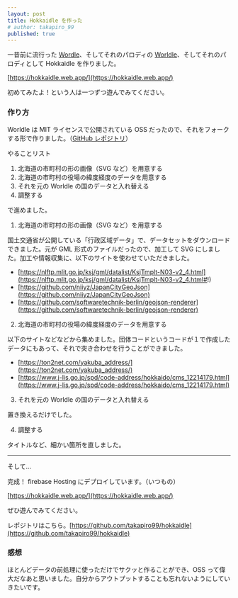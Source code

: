 ```yaml
---
layout: post
title: Hokkaidle を作った
# author: takapiro_99
published: true
---
```


一昔前に流行った [Wordle](https://www.nytimes.com/games/wordle/index.html)、そしてそれのパロディの [Worldle](https://worldle.teuteuf.fr/)、そしてそれのパロディとして Hokkaidle を作りました。

[https://hokkaidle.web.app/](https://hokkaidle.web.app/)

初めてみたよ！という人は一つずつ遊んでみてください。

### 作り方

Worldle は MIT ライセンスで公開されている OSS だったので、それをフォークする形で作りました。（[GitHub レポジトリ](https://github.com/markgalassi/worldle)）

やることリスト

1. 北海道の市町村の形の画像（SVG など）を用意する
2. 北海道の市町村の役場の緯度経度のデータを用意する
3. それを元の Worldle の国のデータと入れ替える
4. 調整する

で進めました。

1. 北海道の市町村の形の画像（SVG など）を用意する

国土交通省が公開している「行政区域データ」で、データセットをダウンロードできました。元が GML 形式のファイルだったので、加工して SVG にしました。加工や情報収集に、以下のサイトを使わせていただきました。

- [https://nlftp.mlit.go.jp/ksj/gml/datalist/KsjTmplt-N03-v2_4.html](https://nlftp.mlit.go.jp/ksj/gml/datalist/KsjTmplt-N03-v2_4.html#!)
- [https://github.com/niiyz/JapanCityGeoJson](https://github.com/niiyz/JapanCityGeoJson)
- [https://github.com/softwaretechnik-berlin/geojson-renderer](https://github.com/softwaretechnik-berlin/geojson-renderer)

2. 北海道の市町村の役場の緯度経度のデータを用意する

以下のサイトなどなどから集めました。団体コードというコードが１で作成したデータにもあって、それで突き合わせを行うことができました。

- [https://ton2net.com/yakuba_address/](https://ton2net.com/yakuba_address/)
- [https://www.j-lis.go.jp/spd/code-address/hokkaido/cms_12214179.html](https://www.j-lis.go.jp/spd/code-address/hokkaido/cms_12214179.html)

3. それを元の Worldle の国のデータと入れ替える

置き換えるだけでした。

4. 調整する

タイトルなど、細かい箇所を直しました。

---

そして…

完成！ firebase Hosting にデプロイしています。（いつもの）

[https://hokkaidle.web.app/](https://hokkaidle.web.app/)

ぜひ遊んでみてください。

レポジトリはこちら。[https://github.com/takapiro99/hokkaidle](https://github.com/takapiro99/hokkaidle)

### 感想

ほとんどデータの前処理に使っただけでサクッと作ることができ、OSS って偉大だなあと思いました。自分からアウトプットすることも忘れないようにしていきたいです。
